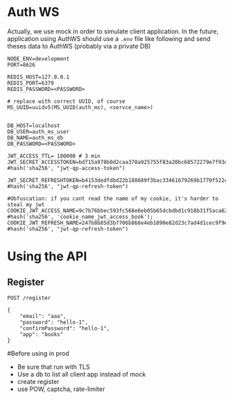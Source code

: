 # Auth WS
Actually, we use mock in order to simulate client application. 
In the future, application using AuthWS should use a `.env` file like following and send theses data to AuthWS (probably via a private DB)

```
NODE_ENV=development
PORT=8626

REDIS_HOST=127.0.0.1
REDIS_PORT=6379
REDIS_PASSWORD=<PASSWORD>

# replace with correct UUID, of course
MS_UUID=uuidv5(MS_UUID(auth_ms), <servce_name>)


DB_HOST=localhost
DB_USER=auth_ms_user
DB_NAME=auth_ms_db
DB_PASSWORD=<PASSWORD>

JWT_ACCESS_TTL= 180000 # 3 min
JWT_SECRET_ACCESSTOKEN=bd715a978b0d2caa370a925755f83a20bc68572279e7f93d9bec79c8904ef12f #hash('sha256', "jwt-qp-access-token")

JWT_SECRET_REFRESHTOKEN=b4153dedfdbd22b188689f3bac33461679269b1770f522c269563fd6d5c17da2 #hash('sha256', "jwt-qp-refresh-token")

#Obfuscation: if you cant read the name of my cookie, it's harder to steal my jwt
COOKIE_JWT_ACCESS_NAME=9c7b76bbec593fc568e6eb05b65dcbdbd1c918b31f5aca6201c1520361b222c0 #hash('sha256', 'cookie_name_jwt_access_book');
COOKIE_JWT_REFRESH_NAME=247b8b85d3b7706b866e4eb1890e82d23c7ad4d1cec9f9e2ce02e250271f8847 #hash('sha256', "jwt-qp-refresh-token")
```
# Using the API

## Register
``` 
POST /register
```

```
{
    "email": "aaa",
    "password": "hello-1",
    "confirmPassword": "hello-1",
    "app": "books"
}
```
#Before using in prod
- Be sure that run with TLS
- Use a db to list all client app instead of mock
- create register
- use POW, captcha, rate-limiter
